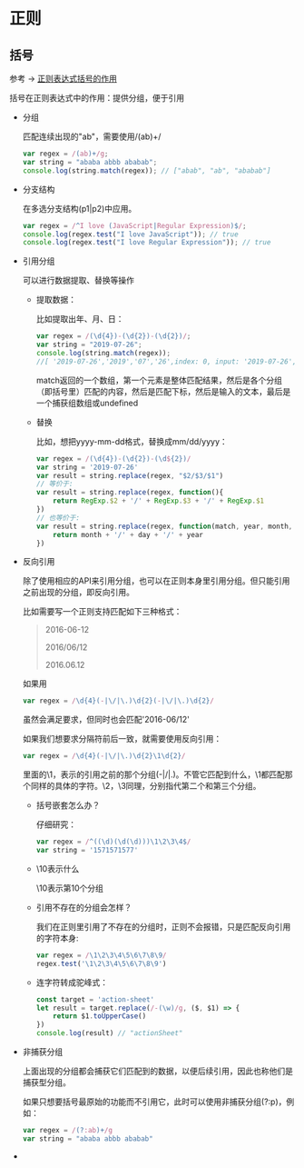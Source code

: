 # 正则

## 括号

参考 -> [正则表达式括号的作用](https://zhuanlan.zhihu.com/p/27355118)

括号在正则表达式中的作用：提供分组，便于引用

- 分组

  匹配连续出现的"ab"，需要使用/(ab)+/

  ```javascript
  var regex = /(ab)+/g;
  var string = "ababa abbb ababab";
  console.log(string.match(regex)); // ["abab", "ab", "ababab"]
  ```

- 分支结构

  在多选分支结构(p1|p2)中应用。

  ```javascript
  var regex = /^I love (JavaScript|Regular Expression)$/;
  console.log(regex.test("I love JavaScript")); // true
  console.log(regex.test("I love Regular Expression")); // true
  ```

- 引用分组

    可以进行数据提取、替换等操作

    - 提取数据：

        比如提取出年、月、日：

        ```javascript
        var regex = /(\d{4})-(\d{2})-(\d{2})/;
        var string = "2019-07-26";
        console.log(string.match(regex));
        //[ '2019-07-26','2019','07','26',index: 0, input: '2019-07-26', groups: undefined ]
        ```
        match返回的一个数组，第一个元素是整体匹配结果，然后是各个分组（即括号里）匹配的内容，然后是匹配下标，然后是输入的文本，最后是一个捕获组数组或undefined

    - 替换

        比如，想把yyyy-mm-dd格式，替换成mm/dd/yyyy：
        ```javascript
        var regex = /(\d{4})-(\d{2})-(\d${2})/
        var string = '2019-07-26'
        var result = string.replace(regex, "$2/$3/$1")
        // 等价于:
        var result = string.replace(regex, function(){
            return RegExp.$2 + '/' + RegExp.$3 + '/' + RegExp.$1
        })
        // 也等价于:
        var result = string.replace(regex, function(match, year, month, day){
            return month + '/' + day + '/' + year
        })
        ```
- 反向引用

    除了使用相应的API来引用分组，也可以在正则本身里引用分组。但只能引用之前出现的分组，即反向引用。    

    比如需要写一个正则支持匹配如下三种格式：
    > 2016-06-12
    > 
    > 2016/06/12
    > 
    > 2016.06.12

    如果用
    ```javascript
    var regex = /\d{4}(-|\/|\.)\d{2}(-|\/|\.)\d{2}/
    ```
    虽然会满足要求，但同时也会匹配'2016-06/12'

    如果我们想要求分隔符前后一致，就需要使用反向引用：
    ```javascript
    var regex = /\d{4}(-|\/|\.)\d{2}\1\d{2}/
    ```
    里面的\1，表示的引用之前的那个分组(-|\/|\.)。不管它匹配到什么，\1都匹配那个同样的具体的字符。\2，\3同理，分别指代第二个和第三个分组。

    - 括号嵌套怎么办？

        仔细研究：
        ```javascript
        var regex = /^((\d)(\d(\d)))\1\2\3\4$/
        var string = '1571571577'
        ```
    - \10表示什么

        \10表示第10个分组
    - 引用不存在的分组会怎样？

        我们在正则里引用了不存在的分组时，正则不会报错，只是匹配反向引用的字符本身:
        ```javascript
        var regex = /\1\2\3\4\5\6\7\8\9/
        regex.test('\1\2\3\4\5\6\7\8\9')
        ```
    - 连字符转成驼峰式：

        ```javascript
        const target = 'action-sheet'
        let result = target.replace(/-(\w)/g, ($, $1) => {
            return $1.toUpperCase()
        })
        console.log(result) // "actionSheet"
        ```
- 非捕获分组

    上面出现的分组都会捕获它们匹配到的数据，以便后续引用，因此也称他们是捕获型分组。

    如果只想要括号最原始的功能而不引用它，此时可以使用非捕获分组(?:p)，例如：
    ```javascript         
    var regex = /(?:ab)+/g
    var string = "ababa abbb ababab"
    ```

- 